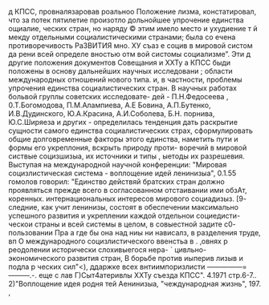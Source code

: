 д КПСС, провналязаровав роальноо Положение
лизма, констатировал, что за потек
пятилетие произотло дольнойшее упрочение единства  ощиалие,
ческих стран, но наряду © этим имело место и ухудиение т
й мекду отдельными социалистическими странами; была со
ечена противоречивость РаЗВИТИЯ мно.
ХУ съаз
е социв
в мировой систом да
рени
всей определе вностью отм
вой систомы социализме”.
Эти д другие положения документов Совещания и ХХТу а
КПСС быди положены в основу дальнейших научных исследовани ;
области международных отношений нового типа. и, в частности,
проблемы упрочения единства социалистических стран.
В научных работах больвой груплы советских исследовате-
дей - П.Н.Федосеева , 0.Т.Богомодова, П.М.Алампиева, А.Е Бовина,
А.П.Бутенко, И.В.Дудинского, Ю.А.Красина, А.И.Соболева, Б.Н.
порнива, Ю.С.Ширяеза и других - определилась тенденция дать
раскрытие сущности самого единства социалистических страх,
сформулировать общие долговременные факторы этого единства,
наметить пути и формы его укреплония, вскрыть природу проти-
воречий в мировой систвые социзшизыа, их источники и типы ,
ыетоды их разрешевия.
Выступая на международной научной конференции: "Мировая
социзлистическая система - воплощение идей ленинизыа", 0.1.55
гомолов говорил: "Единство действяй братских стран должно
проявляться прежде всего в согласованном отстаивании ими обзАт,
коренных. интернациональных интересов мирового социадизыз. [9-
следние, как учит ленинизы, состоят в обеспечении максимально
успешного развития и укреплении каждой отдельнои социедисти-
ческои страны и всей системы в целом, в совыестной задите с0-
пользовании Пра а где бы она над ниы ни нависалз, в
разделения труде, вп О международного социзлистического
ввенстьа в . ‚овнях р реодолении исторически слохивыегося нера-
` цивльно-экономического развития стран, В
борьбе против иыперив
лизыв и подла р
ческих сил"<), ддаржке всех внтиимпоризлисти
—————=———.-.
еще с лав
Г)Сыт4атеривлы  ХХТу съезда КПСС". 4.1971 стр.6-7..
2)"Воплощение идея
родня тей Аенинизыа, "чеждународная жизнь", 197. ,
